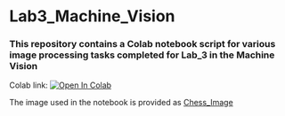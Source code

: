 # Lab3_Machine_Vision

### This repository contains a Colab notebook script for various image processing tasks completed for Lab_3 in the Machine Vision

Colab link: [![Open In Colab](https://colab.research.google.com/assets/colab-badge.svg)](https://colab.research.google.com/drive/13Fz_w6wUnUgDvg54XogYvj1bUjhm_F9D?usp=sharing)

The image used in the notebook is provided as [Chess_Image](./chess.jpg)
